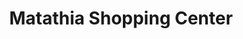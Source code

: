 ---
title: "Matathia Shopping Center"
url: /kijabe/matathia-shopping-center/
shop: Einkaufszentrum
---